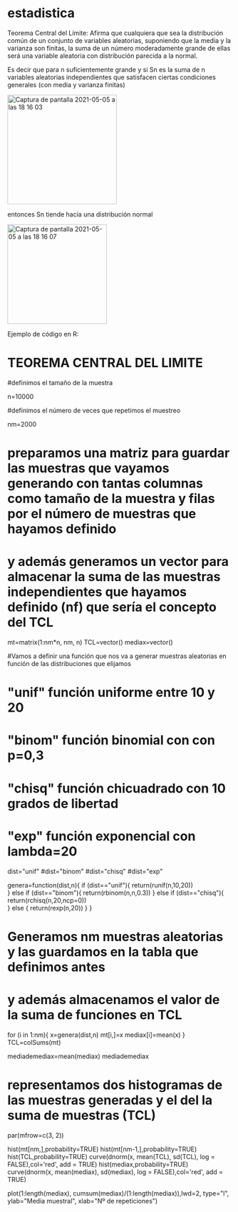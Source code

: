 # estadistica
Teorema Central del Límite:
Afirma que cualquiera que sea la distribución común de un conjunto de variables aleatorias, suponiendo que la media y la varianza son finitas, la suma de un número moderadamente grande de ellas será una variable aleatoria con distribución parecida a la normal.

Es decir que para n suficientemente grande y si Sn es la suma de n variables aleatorias independientes que satisfacen ciertas condiciones generales (con media y varianza finitas)

<img width="245" alt="Captura de pantalla 2021-05-05 a las 18 16 03" src="https://user-images.githubusercontent.com/44638934/117174450-03969300-adce-11eb-9df9-d43ef0426181.png">

entonces Sn tiende hacia una distribución normal

<img width="223" alt="Captura de pantalla 2021-05-05 a las 18 16 07" src="https://user-images.githubusercontent.com/44638934/117174490-0d1ffb00-adce-11eb-9c0e-1d3bcbd38bad.png">


Ejemplo de código en R:

# TEOREMA CENTRAL DEL LIMITE
#definimos el tamaño de la muestra

n=10000

#definimos el número de veces que repetimos el muestreo

nm=2000

# preparamos una matriz para guardar las muestras que vayamos generando con tantas columnas como tamaño de la muestra y filas por el número de muestras que hayamos definido
# y además generamos un vector para almacenar la suma de las muestras independientes que hayamos definido (nf) que sería el concepto del TCL

mt=matrix(1:nm*n, nm,  n)
TCL=vector()
mediax=vector()

#Vamos a definir una función que nos va a generar muestras aleatorias en función de las distribuciones que elijamos

#  "unif" función uniforme entre 10 y 20
#  "binom" función binomial con con p=0,3
#  "chisq" función chicuadrado con 10 grados de libertad
#  "exp" función exponencial con lambda=20


dist="unif" 
#dist="binom" 
#dist="chisq" 
#dist="exp" 


genera=function(dist,n){
  if (dist=="unif"){
    return(runif(n,10,20))    
  } else if (dist=="binom"){
    return(rbinom(n,n,0.3))
  } else if (dist=="chisq"){
    return(rchisq(n,20,ncp=0))  
  } else {
    return(rexp(n,20))
  } 
}


# Generamos nm muestras aleatorias y las guardamos en la tabla que definimos antes
# y además almacenamos el valor de la suma de funciones en TCL

for (i in 1:nm){
  x=genera(dist,n)
  mt[i,]=x
  mediax[i]=mean(x)
}
TCL=colSums(mt) 

mediademediax=mean(mediax)
mediademediax

# representamos dos histogramas de las muestras generadas y el del la suma de muestras (TCL) 

par(mfrow=c(3, 2))

hist(mt[nm,],probability=TRUE)
hist(mt[nm-1,],probability=TRUE)
hist(TCL,probability=TRUE)
curve(dnorm(x, mean(TCL), sd(TCL), log = FALSE),col='red', add = TRUE)
hist(mediax,probability=TRUE)
curve(dnorm(x, mean(mediax), sd(mediax), log = FALSE),col='red', add = TRUE)


plot(1:length(mediax), cumsum(mediax)/(1:length(mediax)),lwd=2, type="l", ylab="Media muestral", xlab="Nº de repeticiones")

